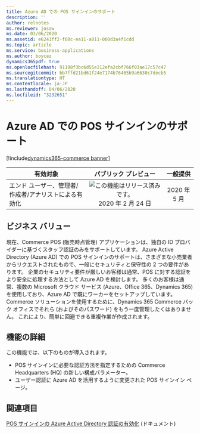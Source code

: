 ```yaml
---
title: Azure AD での POS サインインのサポート
description: ''
author: relnotes
ms.reviewer: josaw
ms.date: 03/06/2020
ms.assetid: e6241ff2-f00c-ea11-a811-000d3a4f1cdd
ms.topic: article
ms.service: business-applications
ms.author: boycez
dynamics365pdf: true
ms.openlocfilehash: 91198f3bc6d55e212efa2cbf766f03ae17c57c47
ms.sourcegitcommit: bb7ffd21bd61f24e7174b76465b9a6630c7decb5
ms.translationtype: HT
ms.contentlocale: ja-JP
ms.lasthandoff: 04/06/2020
ms.locfileid: "3232651"
---
```

# <a name="azure-ad-support-for-pos-sign-in"></a>Azure AD での POS サインインのサポート
[!include[dynamics365-commerce banner](../includes/dynamics365-commerce.md)]

| 有効対象    |  パブリック プレビュー | 一般提供 | 
| ---------- | :----------: |:----------: |
|エンド ユーザー、管理者/作成者/アナリストによる有効化|![この機能はリリース済みです。](/dynamics365-release-plan/media/green-checkmark.png "この機能はリリース済みです。") 2020 年 2 月 24 日| 2020 年 5 月|


## <a name="business-value"></a>ビジネス バリュー
<!-- bv start -->
現在、Commerce POS (販売時点管理) アプリケーションは、独自の ID プロバイダーに基づくスタッフ認証のみをサポートしています。 Azure Active Directory (Azure AD) での POS サインインのサポートは、さまざまな小売業者からリクエストされたもので、一般にセキュリティと保守性の 2 つの要件があります。 企業のセキュリティ要件が厳しいお客様は通常、POS に対する認証をより安全に処理する方法として Azure AD を検討します。 多くのお客様は通常、複数の Microsoft クラウド サービス (Azure、Office 365、Dynamics 365) を使用しており、Azure AD で既にワーカーをセットアップしています。 Commerce ソリューションを使用するために、Dynamics 365 Commerce バック オフィスでそれら (およびそのパスワード) をもう一度管理したくはありません。 これにより、簡単に回避できる重複作業が作成されます。
<!-- bv end -->



## <a name="feature-details"></a>機能の詳細
<!--feature detail start -->
この機能では、以下のものが導入されます。

- POS サインインに必要な認証方法を指定するための Commerce Headquarters (HQ) の新しい構成パラメーター。
- ユーザー認証に Azure AD を活用するように変更された POS サインイン ページ。
<!--feature detail end -->










## <a name="see-also"></a>関連項目


<!--docs start-->
[POS サインインの Azure Active Directory 認証の有効化](https://docs.microsoft.com/dynamics365/commerce/aad-pos-logon) (ドキュメント)
<!--docs end-->

